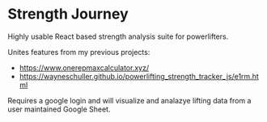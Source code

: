 # Strength Journey
Highly usable React based strength analysis suite for powerlifters. 

Unites features from my previous projects:
- https://www.onerepmaxcalculator.xyz/ 
- https://wayneschuller.github.io/powerlifting_strength_tracker_js/e1rm.html 

Requires a google login and will visualize and analazye lifting data from a user maintained Google Sheet.
